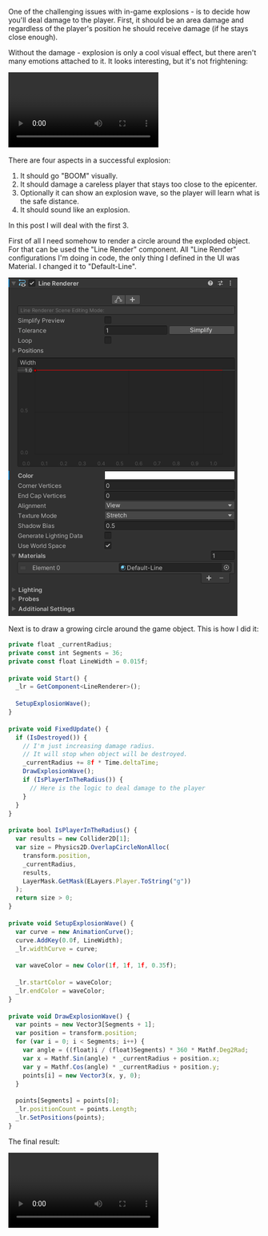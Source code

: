 One of the challenging issues with in-game explosions - is to decide how you'll deal damage to the player.
First, it should be an area damage and regardless of the player's position he should receive damage (if he stays close enough).

Without the damage - explosion is only a cool visual effect, but there aren't many emotions attached to it.
It looks interesting, but it's not frightening:

<video autoPlay loop data-test="foo">
  <source src="explosion-without-damage.mp4" type="video/mp4" />
</video>

There are four aspects in a successful explosion:

1. It should go "BOOM" visually.
1. It should damage a careless player that stays too close to the epicenter.
1. Optionally it can show an explosion wave, so the player will learn what is the safe distance.
1. It should sound like an explosion.

In this post I will deal with the first 3.

First of all I need somehow to render a circle around the exploded object.
For that can be used the "Line Render" component.
All "Line Render" configurations I'm doing in code, the only thing I defined in the UI was Material.
I changed it to "Default-Line".

![Explosion Render Line](explosion-render-line.png)

Next is to draw a growing circle around the game object. This is how I did it:

```typescript
private float _currentRadius;
private const int Segments = 36;
private const float LineWidth = 0.015f;

private void Start() {
  _lr = GetComponent<LineRenderer>();

  SetupExplosionWave();
}

private void FixedUpdate() {
  if (IsDestroyed()) {
    // I'm just increasing damage radius.
    // It will stop when object will be destroyed.
    _currentRadius += 8f * Time.deltaTime;
    DrawExplosionWave();
    if (IsPlayerInTheRadius()) {
      // Here is the logic to deal damage to the player
    }
  }
}

private bool IsPlayerInTheRadius() {
  var results = new Collider2D[1];
  var size = Physics2D.OverlapCircleNonAlloc(
    transform.position,
    _currentRadius,
    results,
    LayerMask.GetMask(ELayers.Player.ToString("g"))
  );
  return size > 0;
}

private void SetupExplosionWave() {
  var curve = new AnimationCurve();
  curve.AddKey(0.0f, LineWidth);
  _lr.widthCurve = curve;

  var waveColor = new Color(1f, 1f, 1f, 0.35f);

  _lr.startColor = waveColor;
  _lr.endColor = waveColor;
}

private void DrawExplosionWave() {
  var points = new Vector3[Segments + 1];
  var position = transform.position;
  for (var i = 0; i < Segments; i++) {
    var angle = ((float)i / (float)Segments) * 360 * Mathf.Deg2Rad;
    var x = Mathf.Sin(angle) * _currentRadius + position.x;
    var y = Mathf.Cos(angle) * _currentRadius + position.y;
    points[i] = new Vector3(x, y, 0);
  }

  points[Segments] = points[0];
  _lr.positionCount = points.Length;
  _lr.SetPositions(points);
}
```

The final result:

<video autoPlay loop>
  <source src="explosion-with-damage-wave.mp4" type="video/mp4" />
</video>

